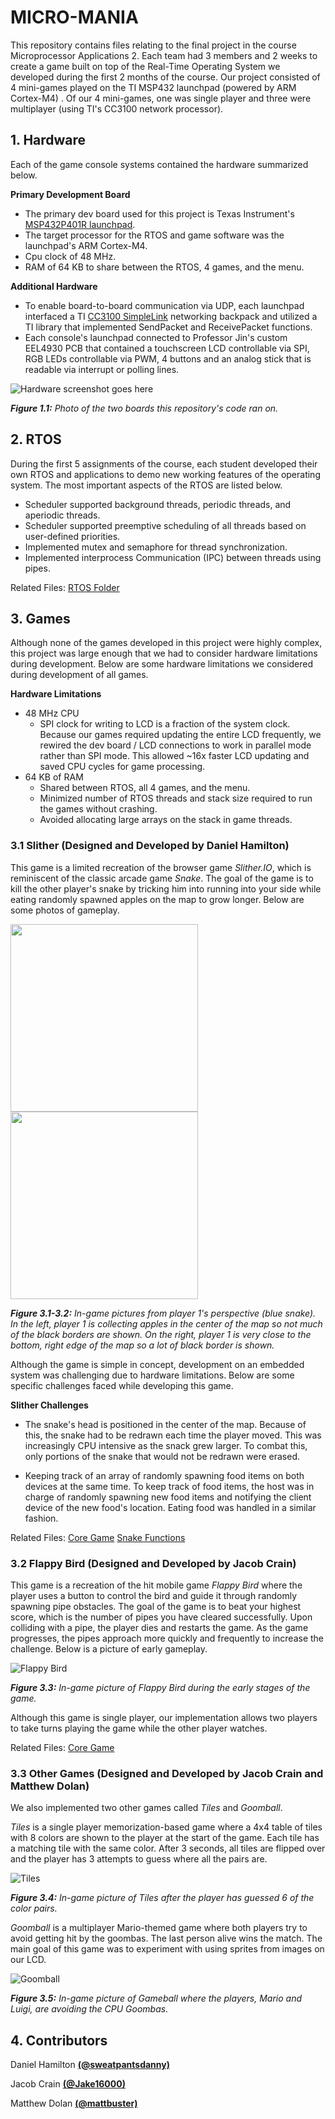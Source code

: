 
# MICRO-MANIA

This repository contains files relating to the final project in the course Microprocessor Applications 2. Each team had 3 members and 2 weeks to create a game built on top of the Real-Time Operating System we developed during the first 2 months of the course. Our project consisted of 4 mini-games played on the TI MSP432 launchpad (powered by ARM Cortex-M4) . Of our 4 mini-games, one was single player and three were multiplayer (using TI's CC3100 network processor).

## 1. Hardware

Each of the game console systems contained the hardware summarized below.

**Primary Development Board**
- The primary dev board used for this project is Texas Instrument's [MSP432P401R launchpad](https://www.digikey.com/product-detail/en/texas-instruments/MSP-EXP432P401R/296-39653-ND/5170609?utm_adgroup=Programmers%20Dev&utm_source=google&utm_medium=cpc&utm_campaign=Dynamic%20Search&utm_term=&utm_content=Programmers%20Dev&gclid=CjwKCAjw8df2BRA3EiwAvfZWaOgytQmXXzaZwAcTeqqKzGvp99005kN3yQMMQ2ZUGjG0ndnfPLmGoxoCn70QAvD_BwE).
- The target processor for the RTOS and game software was the launchpad's ARM Cortex-M4.
- Cpu clock of 48 MHz.
- RAM of 64 KB to share between the RTOS, 4 games, and the menu.

**Additional Hardware**
- To enable board-to-board communication via UDP, each launchpad interfaced a TI [CC3100 SimpleLink](https://www.digikey.com/product-detail/en/texas-instruments/CC3100BOOST/296-37769-ND/4862810?utm_adgroup=RF%2FIF%20and%20RFID&utm_source=google&utm_medium=cpc&utm_campaign=Shopping_Texas%20Instruments_0296_Co-op&utm_term=&utm_content=RF%2FIF%20and%20RFID&gclid=CjwKCAjw8df2BRA3EiwAvfZWaJutkkvgnPuYSjb0I8DprFYE4M8eggaCiC-Tff1q4PmoknfxObZhlxoCDgAQAvD_BwE) networking backpack and utilized a TI library that implemented SendPacket and ReceivePacket functions.
-  Each console's launchpad connected to Professor Jin's custom EEL4930 PCB that contained a touchscreen LCD controllable via SPI, RGB LEDs controllable via PWM, 4 buttons and an analog stick that is readable via interrupt or polling lines.

![Hardware screenshot goes here](./images/Boards.JPG)

***Figure 1.1:** Photo of the two boards this repository's code ran on.*


## 2. RTOS

During the first 5 assignments of the course, each student developed their own RTOS and applications to demo new working features of the operating system. The most important aspects of the RTOS are listed below.

- Scheduler supported background threads, periodic threads, and aperiodic threads.
- Scheduler supported preemptive scheduling of all threads based on user-defined priorities.
- Implemented mutex and semaphore for thread synchronization.
- Implemented interprocess Communication (IPC) between threads using pipes.

Related Files:
[RTOS Folder](https://github.com/digitaldanny/micro-mania/tree/master/rtos)

## 3. Games

Although none of the games developed in this project were highly complex, this project was large enough that we had to consider hardware limitations during development. Below are some hardware limitations we considered during development of all games.

**Hardware Limitations**

- 48 MHz CPU
	- SPI clock for writing to LCD is a fraction of the system clock. Because our games required updating the entire LCD frequently, we rewired the dev board / LCD connections to work in parallel mode rather than SPI mode. This allowed ~16x faster LCD updating and saved CPU cycles for game processing.
- 64 KB of RAM
	- Shared between RTOS, all 4 games, and the menu.
	- Minimized number of RTOS threads and stack size required to run the games without crashing.
	- Avoided allocating large arrays on the stack in game threads.

### 3.1 Slither (Designed and Developed by Daniel Hamilton)

This game is a limited recreation of the browser game _Slither.IO_, which is reminiscent of the classic arcade game _Snake_. The goal of the game is to kill the other player's snake by tricking him into running into your side while eating randomly spawned apples on the map to grow longer. Below are some photos of gameplay.

<p float="left">
  <img src="./images/Slither1.jpg" width="300" />
  <img src="./images/Slither2.jpg" width="300" /> 
</p>

***Figure 3.1-3.2:** In-game pictures from player 1's perspective (blue snake). In the left, player 1 is collecting apples in the center of the map so not much of the black borders are shown. On the right, player 1 is very close to the bottom, right edge of the map so a lot of black border is shown.*

Although the game is simple in concept, development on an embedded system was challenging due to hardware limitations. Below are some specific challenges faced while developing this game.

**Slither Challenges**

- The snake's head is positioned in the center of the map. Because of this, the snake had to be redrawn each time the player moved. This was increasingly CPU intensive as the snack grew larger. To combat this, only portions of the snake that would not be redrawn were erased.

- Keeping track of an array of randomly spawning food items on both devices at the same time. To keep track of food items, the host was in charge of randomly spawning new food items and notifying the client device of the new food's location. Eating food was handled in a similar fashion.

Related Files:
[Core Game](https://github.com/digitaldanny/micro-mania/blob/master/src/game3.c)
[Snake Functions](https://github.com/digitaldanny/micro-mania/blob/master/src/game3_snake_functions.c)

### 3.2 Flappy Bird (Designed and Developed by Jacob Crain)

This game is a recreation of the hit mobile game _Flappy Bird_ where the player uses a button to control the bird and guide it through randomly spawning pipe obstacles. The goal of the game is to beat your highest score, which is the number of pipes you have cleared successfully. Upon colliding with a pipe, the player dies and restarts the game. As the game progresses, the pipes approach more quickly and frequently to increase the challenge. Below is a picture of early gameplay.

![Flappy Bird](./images/Flappy.jpg)

***Figure 3.3:** In-game picture of Flappy Bird during the early stages of the game.*

Although this game is single player, our implementation allows two players to take turns playing the game while the other player watches.

Related Files:
[Core Game](https://github.com/digitaldanny/micro-mania/blob/master/src/game1.c)

### 3.3 Other Games (Designed and Developed by Jacob Crain and Matthew Dolan)

We also implemented two other games called _Tiles_ and _Goomball_. 

_Tiles_ is a single player memorization-based game where a 4x4 table of tiles with 8 colors are shown to the player at the start of the game.  Each tile has a matching tile with the same color. After 3 seconds, all tiles are flipped over and the player has 3 attempts to guess where all the pairs are.

![Tiles](./images/Memory.jpg)

***Figure 3.4:** In-game picture of Tiles after the player has guessed 6 of the color pairs.*

_Goomball_ is a multiplayer Mario-themed game where both players try to avoid getting hit by the goombas. The last person alive wins the match. The main goal of this game was to experiment with using sprites from images on our LCD.

![Goomball](./images/Mario.jpg)

***Figure 3.5:** In-game picture of Gameball where the players, Mario and Luigi, are avoiding the CPU Goombas.*

## 4. Contributors

Daniel Hamilton [**(@sweatpantsdanny)**](https://github.com/sweatpantsdanny)

Jacob Crain [**(@Jake16000)**](https://github.com/Jake16000)

Matthew Dolan [**(@mattbuster)**](https://github.com/mattbuster)
